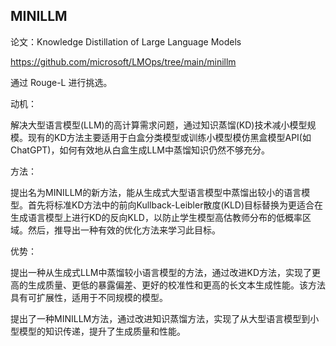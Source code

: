

## MINILLM


论文：Knowledge Distillation of Large Language Models

https://github.com/microsoft/LMOps/tree/main/minillm





通过 Rouge-L 进行挑选。





动机：

解决大型语言模型(LLM)的高计算需求问题，通过知识蒸馏(KD)技术减小模型规模。现有的KD方法主要适用于白盒分类模型或训练小模型模仿黑盒模型API(如ChatGPT)，如何有效地从白盒生成LLM中蒸馏知识仍然不够充分。

方法：

提出名为MINILLM的新方法，能从生成式大型语言模型中蒸馏出较小的语言模型。首先将标准KD方法中的前向Kullback-Leibler散度(KLD)目标替换为更适合在生成语言模型上进行KD的反向KLD，以防止学生模型高估教师分布的低概率区域。然后，推导出一种有效的优化方法来学习此目标。

优势：

提出一种从生成式LLM中蒸馏较小语言模型的方法，通过改进KD方法，实现了更高的生成质量、更低的暴露偏差、更好的校准性和更高的长文本生成性能。该方法具有可扩展性，适用于不同规模的模型。



提出了一种MINILLM方法，通过改进知识蒸馏方法，实现了从大型语言模型到小型模型的知识传递，提升了生成质量和性能。



